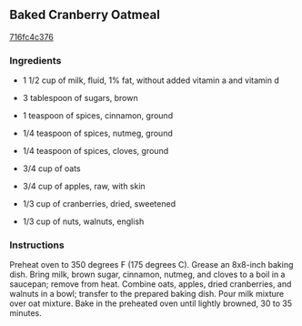 ## Baked Cranberry Oatmeal

[716fc4c376](http://allrecipes.com/recipe/baked-cranberry-oatmeal/)

### Ingredients

 - 1 1/2 cup of milk, fluid, 1% fat, without added vitamin a and vitamin d

 - 3 tablespoon of sugars, brown

 - 1 teaspoon of spices, cinnamon, ground

 - 1/4 teaspoon of spices, nutmeg, ground

 - 1/4 teaspoon of spices, cloves, ground

 - 3/4 cup of oats

 - 3/4 cup of apples, raw, with skin

 - 1/3 cup of cranberries, dried, sweetened

 - 1/3 cup of nuts, walnuts, english

### Instructions

Preheat oven to 350 degrees F (175 degrees C). Grease an 8x8-inch baking dish. Bring milk, brown sugar, cinnamon, nutmeg, and cloves to a boil in a saucepan; remove from heat. Combine oats, apples, dried cranberries, and walnuts in a bowl; transfer to the prepared baking dish. Pour milk mixture over oat mixture. Bake in the preheated oven until lightly browned, 30 to 35 minutes.